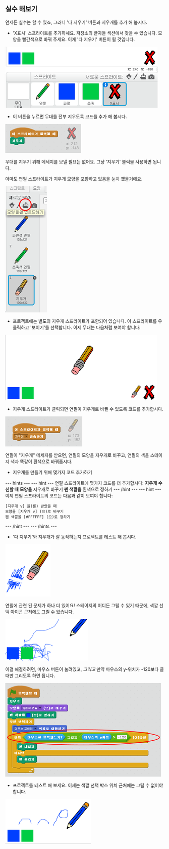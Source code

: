 ## 실수 해보기

언제든 실수는 할 수 있죠, 그러니 '다 지우기' 버튼과 지우개를 추가 해 봅시다.

+ 'X표시' 스프라이트를 추가하세요. 저장소의 글자들 섹션에서 찾을 수 있습니다. 모양을 빨간색으로 바꿔 주세요. 이게 '다 지우기' 버튼이 될 것입니다.

![screenshot](images/paint-x.png)

+ 이 버튼을 누르면 무대를 전부 지우도록 코드를 추가 해 봅시다.

![Clear stage](images/clear-stage.png)

무대를 지우기 위해 메세지를 보낼 필요는 없어요. 그냥 '지우기' 블럭을 사용하면 됩니다.

아마도 연필 스프라이트가 지우개 모양을 포함하고 있음을 눈치 챘을거에요.

![screenshot](images/paint-eraser-costume.png)

+ 프로젝트에는 별도의 지우개 스프라이트가 포함되어 있습니다. 이 스프라이트를 우클릭하고 '보이기'를 선택합니다. 이제 무대는 다음처럼 보여야 합니다:

![screenshot](images/paint-eraser-stage.png)

+ 지우개 스프라이트가 클릭되면 연필이 지우개로 바뀔 수 있도록 코드를 추가합시다.

![Broadcast eraser](images/broadcast-eraser.png)

연필이 "지우개" 메세지를 받으면, 연필의 모양을 지우개로 바꾸고, 연필의 색을 스테이지 색과 똑같이 흰색으로 바꿔줍시다.

+ 지우개를 만들기 위해 몇가지 코드 추가하기

--- hints --- --- hint --- 연필 스프라이트에 몇가지 코드를 더 추가합시다: **지우개** **수신할 때** **모양을** 지우개로 바꾸기 **펜 색깔을** 흰색으로 정하기 --- /hint --- --- hint --- 이제 연필 스프라이트의 코드는 다음과 같이 보여야 합니다:

```blocks
[지우개 v] 을(를) 받았을 때
모양을 [지우개 v] (으)로 바꾸기
펜 색깔을 [#FFFFFF] (으)로 정하기
```

--- /hint --- --- /hints ---

+ '다 지우기'와 지우개가 잘 동작하는지 프로젝트를 테스트 해 봅시다.

![screenshot](images/paint-erase-test.png)

연필에 관련 된 문제가 하나 더 있어요! 스테이지의 어디든 그릴 수 있기 때문에, 색깔 선택 아이콘 근처에도 그릴 수 있습니다.

![screenshot](images/paint-draw-problem.png)

이걸 해결하려면, 마우스 버튼이 눌려있고, *그리고* 만약 마우스의 y-위치가 -120보다 클 때만 그리도록 하면 됩니다.

![screenshot](images/pencil-gt-code.png)

+ 프로젝트를 테스트 해 보세요. 이제는 색깔 선택 박스 위치 근처에는 그릴 수 없어야 합니다.

![screenshot](images/paint-fixed.png)